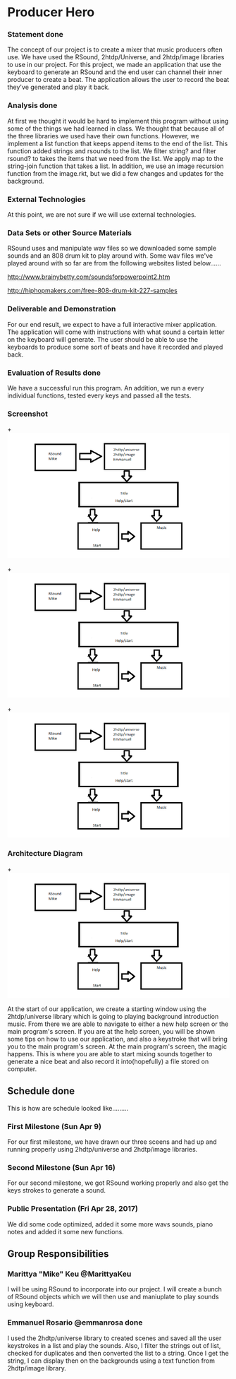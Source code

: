 # Producer Hero

### Statement done
The concept of our project is to create a mixer that music producers often use. We have used the RSound, 2htdp/Universe, and 2htdp/image libraries to use in our project. For this project, we made an application that use the keyboard to generate an RSound and the end user can channel their inner producer to create a beat. The application allows the user to record the beat they've generated and play it back.

### Analysis done
At first we thought it would be hard to implement this program without using some of the things we had learned in class. We thought that because all of the three libraries we used have their own functions. However, we implement a list function that keeps append items to the end of the list. This function added strings and rsounds to the list. We filter string? and filter rsound? to takes the items that we need from the list. We apply map to the string-join function that takes a list. In addition, we use an image recursion function from the image.rkt, but we did a few changes and updates for the background.

### External Technologies
At this point, we are not sure if we will use external technologies.

### Data Sets or other Source Materials

RSound uses and manipulate wav files so we downloaded some sample sounds and an 808 drum kit to play around with. Some wav files we've played around with so far are from the following websites listed below......

http://www.brainybetty.com/soundsforpowerpoint2.htm

http://hiphopmakers.com/free-808-drum-kit-227-samples


### Deliverable and Demonstration

For our end result, we expect to have a full interactive mixer application. The application will come with instructions with what sound a certain letter on the keyboard will generate. The user should be able to use the keyboards to produce some sort of beats and have it recorded and played back.


### Evaluation of Results done

We have a successful run this program. An addition, we run a every individual functions, tested every keys and passed all the tests. 

### Screenshot 

+![main image](/architecture-diagram.png?raw=true "main image")

+![help image](/architecture-diagram.png?raw=true "help image")

+![hero image](/architecture-diagram.png?raw=true "hero image")

### Architecture Diagram
+![test image](/architecture-diagram.png?raw=true "test image")

At the start of our application, we create a starting window using the 2htdp/universe library which is going to playing background introduction music. From there we are able to navigate to either a new help screen or the main program's screen. If you are at the help screen, you will be shown some tips on how to use our application, and also a keystroke that will bring you to the main program's screen. At the main program's screen, the magic happens. This is where you are able to start mixing sounds together to generate a nice beat and also record it into(hopefully) a file stored on computer.

## Schedule done
This is how are schedule looked like.........

### First Milestone (Sun Apr 9) 
For our first milestone, we have drawn our three sceens and had up and running properly using 2hdtp/universe and 2hdtp/image libraries.

### Second Milestone (Sun Apr 16) 
For our second milestone, we got RSound working properly and also get the keys strokes to generate a sound.

### Public Presentation (Fri Apr 28, 2017) 
We did some code optimized, added it some more wavs sounds, piano notes and added it some new functions. 

## Group Responsibilities

### Marittya "Mike" Keu  @MarittyaKeu
I will be using RSound to incorporate into our project. I will create a bunch of RSound objects which we will then use and maniuplate to play sounds using keyboard.

### Emmanuel Rosario @emmanrosa done
I used the 2hdtp/universe library to created scenes and saved all the user keystrokes in a list and play the sounds. Also, I filter the strings out of list, checked for duplicates and then converted the list to a string. Once I get the string, I can display then on the backgrounds using a text function from 2hdtp/image library.  
